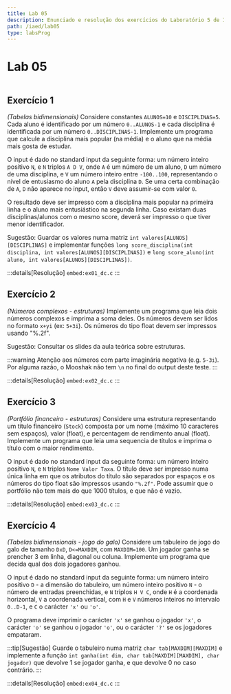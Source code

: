 ```yaml
---
title: Lab 05
description: Enunciado e resolução dos exercícios do Laboratório 5 de IAED
path: /iaed/lab05
type: labsProg
---
```


# Lab 05

```toc

```

## Exercício 1

_(Tabelas bidimensionais)_ Considere constantes `ALUNOS=10` e `DISCIPLINAS=5`.
Cada aluno é identificado por um número `0..ALUNOS-1` e cada disciplina é identificada por um número `0..DISCIPLINAS-1`.
Implemente um programa que calcule a disciplina mais popular (na média) e o aluno que na média mais gosta de estudar.

O input é dado no standard input da seguinte forma: um número inteiro positivo `N`, e `N` triplos `A D V`,
onde `A` é um número de um aluno, `D` um número de uma disciplina, e `V` um número inteiro entre `-100..100`,
representando o nível de entusiasmo do aluno `A` pela disciplina `D`.
Se uma certa combinação de `A`, `D` não aparece no input, então `V` deve assumir-se com valor `0`.

O resultado deve ser impresso com a disciplina mais popular na primeira linha e o aluno mais entusiástico na segunda linha.
Caso existam duas disciplinas/alunos com o mesmo score, deverá ser impresso o que tiver menor identificador.

Sugestão: Guardar os valores numa matriz `int valores[ALUNOS][DISCIPLINAS]` e implementar
funções `long score_disciplina(int disciplina, int valores[ALUNOS][DISCIPLINAS])` e
`long score_aluno(int aluno, int valores[ALUNOS][DISCIPLINAS])`.

:::details[Resolução]
`embed:ex01_dc.c`
:::

## Exercício 2

_(Números complexos - estruturas)_ Implemente um programa que leia dois números complexos e imprima a soma deles.
Os números devem ser lidos no formato `x+yi` (ex: `5+3i`).
Os números do tipo float devem ser impressos usando "%.2f".

Sugestão: Consultar os slides da aula teórica sobre estruturas.

:::warning
Atenção aos números com parte imaginária negativa (e.g. `5-3i`).  
Por alguma razão, o Mooshak não tem `\n` no final do output deste teste.
:::

:::details[Resolução]
`embed:ex02_dc.c`
:::

## Exercício 3

_(Portfólio financeiro - estruturas)_ Considere uma estrutura representando um título financeiro (`Stock`) composta
por um nome (máximo 10 caracteres sem espaços), valor (float), e percentagem de rendimento anual (float).
Implemente um programa que leia uma sequencia de títulos e imprima o título com o maior rendimento.

O input é dado no standard input da seguinte forma: um número inteiro positivo `N`, e `N` triplos `Nome Valor Taxa`.
O título deve ser impresso numa única linha em que os atributos do título são separados por espaços e
os números do tipo float são impressos usando `"%.2f"`.
Pode assumir que o portfólio não tem mais do que 1000 títulos, e que não é vazio.

:::details[Resolução]
`embed:ex03_dc.c`
:::

## Exercício 4

_(Tabelas bidimensionais - jogo do galo)_ Considere um tabuleiro de jogo do galo de tamanho `DxD`, `D<=MAXDIM`, com `MAXDIM=100`.
Um jogador ganha se prencher 3 em linha, diagonal ou coluna.
Implemente um programa que decida qual dos dois jogadores ganhou.

O input é dado no standard input da seguinte forma:
um número inteiro positivo `D` - a dimensão do tabuleiro,
um número inteiro positivo `N` - o número de entradas preenchidas,
e `N` triplos `H V C`, onde `H` é a coordenada horizontal, `V` a coordenada vertical, com `H` e `V` números inteiros no intervalo `0..D-1`,
e `C` o carácter `'x'` ou `'o'`.

O programa deve imprimir o carácter `'x'` se ganhou o jogador `'x'`, o carácter `'o'` se ganhou o jogador `'o'`, ou o carácter `'?'` se os jogadores empataram.

:::tip[Sugestão]
Guarde o tabuleiro numa matriz `char tab[MAXDIM][MAXDIM]` e implemente a função `int ganha(int dim, char tab[MAXDIM][MAXDIM], char jogador)`
que devolve 1 se jogador ganha, e que devolve 0 no caso contrário.
:::

:::details[Resolução]
`embed:ex04_dc.c`
:::
